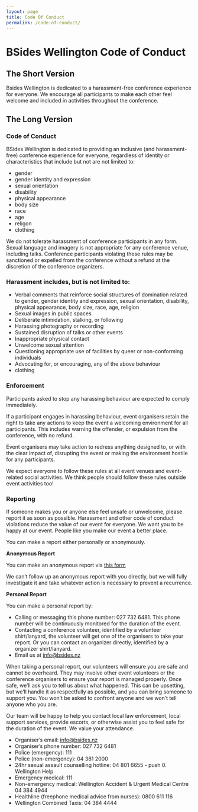 ```yaml
---
layout: page
title: Code Of Conduct
permalink: /code-of-conduct/
---
```


# BSides Wellington Code of Conduct

## The Short Version

Bsides Wellington is dedicated to a harassment-free conference experience for everyone. We encourage all participants to make each other feel welcome and included in activities throughout the conference.


## The Long Version
### Code of Conduct

BSides Wellington is dedicated to providing an inclusive (and harassment-free) conference experience for everyone, regardless of identity or characteristics that include but not are not limited to:
- gender
- gender identity and expression
- sexual orientation
- disability
- physical appearance
- body size
- race
- age
- religon
- clothing

We do not tolerate harassment of conference participants in any form. Sexual language and imagery is not appropriate for any conference venue, including talks. Conference participants violating these rules may be sanctioned or expelled from the conference without a refund at the discretion of the conference organizers.

### Harassment includes, but is not limited to:
- Verbal comments that reinforce social structures of domination related to gender, gender identity and expression, sexual orientation, disability, physical appearance, body size, race, age, religion
- Sexual images in public spaces
- Deliberate intimidation, stalking, or following
- Harassing photography or recording
- Sustained disruption of talks or other events
- Inappropriate physical contact
- Unwelcome sexual attention
- Questioning appropriate use of facilities by queer or non-conforming individuals
- Advocating for, or encouraging, any of the above behaviour
- clothing

### Enforcement

Participants asked to stop any harassing behaviour are expected to comply immediately.

If a participant engages in harassing behaviour, event organisers retain the right to take any actions to keep the event a welcoming environment for all participants. This includes warning the offender, or expulsion from the conference, with no refund.

Event organisers may take action to redress anything designed to, or with the clear impact of, disrupting the event or making the environment hostile for any participants.

We expect everyone to follow these rules at all event venues and event-related social activities. We think people should follow these rules outside event activities too!

### Reporting
 
If someone makes you or anyone else feel unsafe or unwelcome, please report it as soon as possible. Harassment and other code of conduct violations reduce the value of our event for everyone. We want you to be happy at our event. People like you make our event a better place.

You can make a report either personally or anonymously.

__Anonymous Report__

You can make an anonymous report via [this form](https://docs.google.com/forms/d/e/1FAIpQLScc3NNMIudCxZvXZNaRbI1kO-c9acdPE7X2UCMmo67kC-dT2Q/viewform)

We can’t follow up an anonymous report with you directly, but we will fully investigate it and take whatever action is necessary to prevent a recurrence.

__Personal Report__

You can make a personal report by:	
- Calling or messaging this phone number: 027 732 6481. This phone number will be continuously monitored for the duration of the event.
- Contacting a conference volunteer, identified by a volunteer shirt/lanyard, the volunteer will get one of the organisers to take your report. Or you can contact an organizer directly, identified by a organizer shirt/lanyard.
- Email us at [info@bsides.nz](mailto:info@bsides.nz)

When taking a personal report, our volunteers will ensure you are safe and cannot be overheard. They may involve other event volunteers or the conference organisers to ensure your report is managed properly. Once safe, we’ll ask you to tell us about what happened. This can be upsetting, but we’ll handle it as respectfully as possible, and you can bring someone to support you. You won’t be asked to confront anyone and we won’t tell anyone who you are.

Our team will be happy to help you contact local law enforcement, local support services, provide escorts, or otherwise assist you to feel safe for the duration of the event. We value your attendance.

- Organiser’s email: info@bsides.nz
- Organiser’s phone number: 027 732 6481
- Police (emergency): 111
- Police (non-emergency): 04 381 2000
- 24hr sexual assault counselling hotline: 04 801 6655 - push 0. Wellington Help
- Emergency medical: 111
- Non-emergency medical: Wellington Accident & Urgent Medical Centre 04 384 4944
- Healthline (freephone medical advice from nurses): 0800 611 116
- Wellington Combined Taxis: 04 384 4444	
